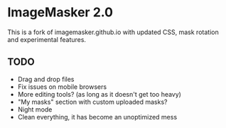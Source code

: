 # ImageMasker 2.0

This is a fork of imagemasker.github.io with updated CSS, mask rotation and experimental features. 

## TODO

* Drag and drop files
* Fix issues on mobile browsers
* More editing tools? (as long as it doesn't get too heavy)
* "My masks" section with custom uploaded masks?
* Night mode
* Clean everything, it has become an unoptimized mess
